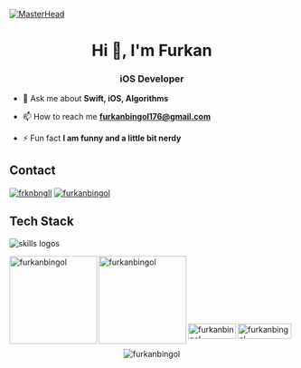[![MasterHead](https://five.agency/wp-content/uploads/2022/03/iOS-Starter-Kit-Blog-Cover.jpg)]()

<h1 align="center">Hi 👋, I'm Furkan</h1>
<h3 align="center">iOS Developer</h3>

- 💬 Ask me about **Swift, iOS, Algorithms**

- 📫 How to reach me **furkanbingol176@gmail.com**

- ⚡ Fun fact **I am funny and a little bit nerdy**

## Contact
<p align="left">
<a href="https://twitter.com/frknbngll" target="blank"><img align="center" src="https://skillicons.dev/icons?i=twitter" alt="frknbngll" /></a>
<a href="https://linkedin.com/in/furkanbingol" target="blank"><img align="center" src="https://skillicons.dev/icons?i=linkedin" alt="furkanbingol" /></a>
</p>

## Tech Stack
<img src="https://skillicons.dev/icons?i=swift,java,py,c,cs,html,css,firebase,mysql,postgres,azure,aws,linux,github,git" alt="skills logos" /> <br>

<p><img align="left" src="https://github-readme-stats.vercel.app/api/top-langs?username=furkanbingol&show_icons=true&locale=en&layout=compact&theme=apprentice&show_icons=true" alt="furkanbingol" height="155" /></p>

<p><img align="left" src="https://github-readme-stats.vercel.app/api?username=furkanbingol&show_icons=true&locale=en&theme=apprentice" alt="furkanbingol" height="155"/></p>

</br></br></br></br></br></br></br>
<a href="https://www.leetcode.com/furkanbingol" target="blank"><img align="left" src="https://img.shields.io/badge/LeetCode-000000?style=for-the-badge&logo=LeetCode&logoColor=#d16c06" alt="furkanbingol" height="27" width="85" /></a>
<a href="https://www.hackerrank.com/furkanbingol" target="blank"><img align="left" src="https://img.shields.io/badge/-Hackerrank-2EC866?style=for-the-badge&logo=HackerRank&logoColor=white" alt="furkanbingol" height="27" width="95" /></a>

<br>
<p align="center"> <img src="https://komarev.com/ghpvc/?username=furkanbingol&label=Profile%20views&color=red&style=plastic" alt="furkanbingol" /> </p>

